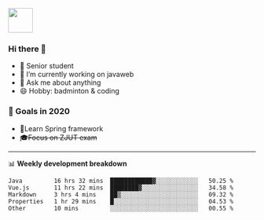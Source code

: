 <img src="https://github.com/egoist/egoist/raw/master/balloon.gif" width="50">

### Hi there 🐏

- 🌱 Senior student
- 🔭 I’m currently working on javaweb
- 💬 Ask me about anything
- 😄 Hobby: badminton & coding

### 🚀 Goals in 2020
+ 🍃Learn Spring framework
+ ~~🎓Focus on ZJUT exam~~
-------

📊 **Weekly development breakdown**
<!--START_SECTION:waka-->
```text
Java         16 hrs 32 mins  ████████████▓░░░░░░░░░░░░   50.25 % 
Vue.js       11 hrs 22 mins  ████████▓░░░░░░░░░░░░░░░░   34.58 % 
Markdown     3 hrs 4 mins    ██▒░░░░░░░░░░░░░░░░░░░░░░   09.32 % 
Properties   1 hr 29 mins    █░░░░░░░░░░░░░░░░░░░░░░░░   04.53 % 
Other        10 mins         ░░░░░░░░░░░░░░░░░░░░░░░░░   00.55 % 
```
<!--END_SECTION:waka-->
